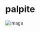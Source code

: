 # palpite

![image](https://user-images.githubusercontent.com/90143160/230994939-b80af675-c617-4e98-aecd-1d7c9e0d4ec3.png)
